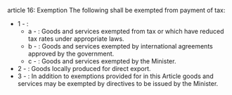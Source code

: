 article 16: Exemption
The following shall be exempted from payment of tax: 
<ul>
			<li>1 - : <ul>
						<li>a - : Goods and services exempted from tax or which have reduced tax rates under appropriate laws. <ul>
						</ul></li>						<li>b - : Goods and services exempted by international agreements approved by the government. <ul>
						</ul></li>						<li>c - : Goods and services exempted by the Minister. <ul>
						</ul></li>			</ul></li>			<li>2 - : Goods locally produced for direct export. <ul>
			</ul></li>			<li>3 - : In addition to exemptions provided for in this Article goods and services may be exempted by directives to be issued by the Minister. <ul>
			</ul></li></ul>